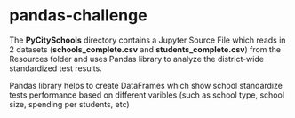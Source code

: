 # pandas-challenge

The **PyCitySchools** directory contains a Jupyter Source File which reads in 2 datasets (**schools_complete.csv** and **students_complete.csv**) from the Resources folder and uses Pandas library to analyze the district-wide standardized test results. 

Pandas library helps to create DataFrames which show school standardize tests performance based on different varibles (such as school type, school size, spending per students, etc)

